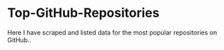 # Top-GitHub-Repositories
Here I have scraped and listed data for the most popular repositories on GitHub..
